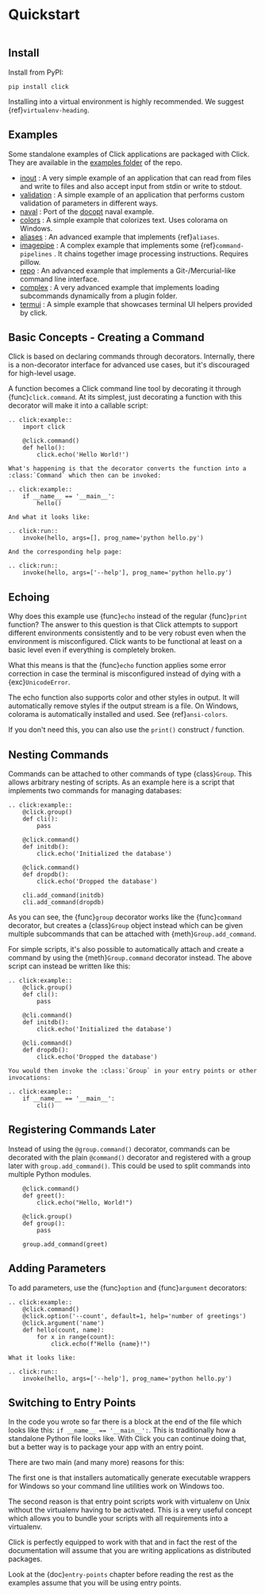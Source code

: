 # Quickstart

```{currentmodule} click
```

## Install

Install from PyPI:

```console
pip install click
```

Installing into a virtual environment is highly recommended. We suggest {ref}`virtualenv-heading`.

## Examples

Some standalone examples of Click applications are packaged with Click. They are available in the
[examples folder](https://github.com/pallets/click/tree/main/examples) of the repo.

- [inout](https://github.com/pallets/click/tree/main/examples/inout) : A very simple example of an application that can
  read from files and write to files and also accept input from stdin or write to stdout.
- [validation](https://github.com/pallets/click/tree/main/examples/validation) : A simple example of an application that
  performs custom validation of parameters in different ways.
- [naval](https://github.com/pallets/click/tree/main/examples/naval) : Port of the [docopt](http://docopt.org/) naval
  example.
- [colors](https://github.com/pallets/click/tree/main/examples/colors) : A simple example that colorizes text. Uses
  colorama on Windows.
- [aliases](https://github.com/pallets/click/tree/main/examples/aliases) : An advanced example that implements
  {ref}`aliases`.
- [imagepipe](https://github.com/pallets/click/tree/main/examples/imagepipe) : A complex example that implements some
  {ref}`command-pipelines` . It chains together image processing instructions. Requires pillow.
- [repo](https://github.com/pallets/click/tree/main/examples/repo) : An advanced example that implements a
  Git-/Mercurial-like command line interface.
- [complex](https://github.com/pallets/click/tree/main/examples/complex) : A very advanced example that implements
  loading subcommands dynamically from a plugin folder.
- [termui](https://github.com/pallets/click/tree/main/examples/termui) : A simple example that showcases terminal UI
  helpers provided by click.

## Basic Concepts - Creating a Command

Click is based on declaring commands through decorators. Internally, there is a non-decorator interface for advanced use
cases, but it's discouraged for high-level usage.

A function becomes a Click command line tool by decorating it through {func}`click.command`. At its simplest, just
decorating a function with this decorator will make it into a callable script:


```{eval-rst}
.. click:example::
    import click

    @click.command()
    def hello():
        click.echo('Hello World!')

What's happening is that the decorator converts the function into a :class:`Command` which then can be invoked:

.. click:example::
    if __name__ == '__main__':
        hello()

And what it looks like:

.. click:run::
    invoke(hello, args=[], prog_name='python hello.py')

And the corresponding help page:

.. click:run::
    invoke(hello, args=['--help'], prog_name='python hello.py')
```

## Echoing

Why does this example use {func}`echo` instead of the regular {func}`print` function? The answer to this question is
that Click attempts to support different environments consistently and to be very robust even when the environment is
misconfigured. Click wants to be functional at least on a basic level even if everything is completely broken.

What this means is that the {func}`echo` function applies some error correction in case the terminal is misconfigured
instead of dying with a {exc}`UnicodeError`.

The echo function also supports color and other styles in output. It will automatically remove styles if the output
stream is a file. On Windows, colorama is automatically installed and used. See {ref}`ansi-colors`.

If you don't need this, you can also use the `print()` construct / function.

## Nesting Commands

Commands can be attached to other commands of type {class}`Group`. This allows arbitrary nesting of scripts. As an
example here is a script that implements two commands for managing databases:

```{eval-rst}
.. click:example::
    @click.group()
    def cli():
        pass

    @click.command()
    def initdb():
        click.echo('Initialized the database')

    @click.command()
    def dropdb():
        click.echo('Dropped the database')

    cli.add_command(initdb)
    cli.add_command(dropdb)
```

As you can see, the {func}`group` decorator works like the {func}`command` decorator, but creates a {class}`Group`
object instead which can be given multiple subcommands that can be attached with {meth}`Group.add_command`.

For simple scripts, it's also possible to automatically attach and create a command by using the {meth}`Group.command`
decorator instead. The above script can instead be written like this:

```{eval-rst}
.. click:example::
    @click.group()
    def cli():
        pass

    @cli.command()
    def initdb():
        click.echo('Initialized the database')

    @cli.command()
    def dropdb():
        click.echo('Dropped the database')

You would then invoke the :class:`Group` in your entry points or other invocations:

.. click:example::
    if __name__ == '__main__':
        cli()
```

## Registering Commands Later

Instead of using the `@group.command()` decorator, commands can be decorated with the plain `@command()` decorator
and registered with a group later with `group.add_command()`. This could be used to split commands into multiple Python
modules.

```{code-block} python
    @click.command()
    def greet():
        click.echo("Hello, World!")
```

```{code-block} python
    @click.group()
    def group():
        pass

    group.add_command(greet)
```

## Adding Parameters

To add parameters, use the {func}`option` and {func}`argument` decorators:

```{eval-rst}
.. click:example::
    @click.command()
    @click.option('--count', default=1, help='number of greetings')
    @click.argument('name')
    def hello(count, name):
        for x in range(count):
            click.echo(f"Hello {name}!")

What it looks like:

.. click:run::
    invoke(hello, args=['--help'], prog_name='python hello.py')
```

## Switching to Entry Points

In the code you wrote so far there is a block at the end of the file which looks like this:
`if __name__ == '__main__':`. This is traditionally how a standalone Python file looks like. With Click you can continue
doing that, but a better way is to package your app with an entry point.

There are two main (and many more) reasons for this:

The first one is that installers automatically generate executable wrappers for Windows so your command line utilities
work on Windows too.

The second reason is that entry point scripts work with virtualenv on Unix without the virtualenv having to be
activated. This is a very useful concept which allows you to bundle your scripts with all requirements into a
virtualenv.

Click is perfectly equipped to work with that and in fact the rest of the documentation will assume that you are writing
applications as distributed packages.

Look at the {doc}`entry-points` chapter before reading the rest as the examples assume that you will be using entry
points.
